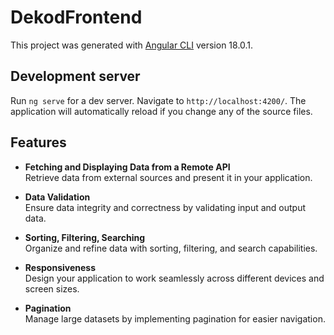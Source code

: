 # DekodFrontend

This project was generated with [Angular CLI](https://github.com/angular/angular-cli) version 18.0.1.

## Development server

Run `ng serve` for a dev server. Navigate to `http://localhost:4200/`. The application will automatically reload if you change any of the source files.

## Features

- **Fetching and Displaying Data from a Remote API**  
  Retrieve data from external sources and present it in your application.

- **Data Validation**  
  Ensure data integrity and correctness by validating input and output data.

- **Sorting, Filtering, Searching**  
  Organize and refine data with sorting, filtering, and search capabilities.

- **Responsiveness**  
  Design your application to work seamlessly across different devices and screen sizes.

- **Pagination**  
  Manage large datasets by implementing pagination for easier navigation.
